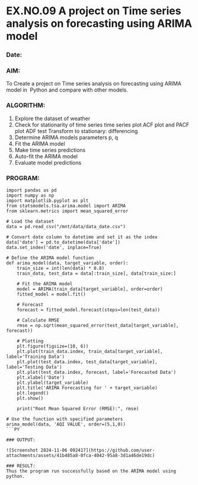 # EX.NO.09        A project on Time series analysis on  forecasting using ARIMA model 
### Date: 

### AIM:
To Create a project on Time series analysis on  forecasting using ARIMA model in  Python and compare with other models.
### ALGORITHM:
1. Explore the dataset of weather 
2. Check for stationarity of time series time series plot
   ACF plot and PACF plot
   ADF test
   Transform to stationary: differencing
3. Determine ARIMA models parameters p, q
4. Fit the ARIMA model
5. Make time series predictions
6. Auto-fit the ARIMA model
7. Evaluate model predictions
### PROGRAM:
```PY
import pandas as pd
import numpy as np
import matplotlib.pyplot as plt
from statsmodels.tsa.arima.model import ARIMA
from sklearn.metrics import mean_squared_error

# Load the dataset
data = pd.read_csv("/mnt/data/data_date.csv")

# Convert date column to datetime and set it as the index
data['date'] = pd.to_datetime(data['date'])
data.set_index('date', inplace=True)

# Define the ARIMA model function
def arima_model(data, target_variable, order):
    train_size = int(len(data) * 0.8)
    train_data, test_data = data[:train_size], data[train_size:]

    # Fit the ARIMA model
    model = ARIMA(train_data[target_variable], order=order)
    fitted_model = model.fit()

    # Forecast
    forecast = fitted_model.forecast(steps=len(test_data))

    # Calculate RMSE
    rmse = np.sqrt(mean_squared_error(test_data[target_variable], forecast))

    # Plotting
    plt.figure(figsize=(10, 6))
    plt.plot(train_data.index, train_data[target_variable], label='Training Data')
    plt.plot(test_data.index, test_data[target_variable], label='Testing Data')
    plt.plot(test_data.index, forecast, label='Forecasted Data')
    plt.xlabel('Date')
    plt.ylabel(target_variable)
    plt.title('ARIMA Forecasting for ' + target_variable)
    plt.legend()
    plt.show()

    print("Root Mean Squared Error (RMSE):", rmse)

# Use the function with specified parameters
arima_model(data, 'AQI VALUE', order=(5,1,0))
```PY

### OUTPUT:

![Screenshot 2024-11-06 092417](https://github.com/user-attachments/assets/41b485a8-0fca-4042-95a8-3d1a46de19dc)

### RESULT:
Thus the program run successfully based on the ARIMA model using python.
